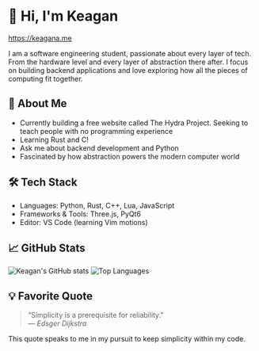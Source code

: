 # 👋 Hi, I'm Keagan
https://keagana.me

I am a software engineering student, passionate about every layer of tech. From the hardware level and every layer of abstraction there after. I focus on building backend applications and love exploring how all the pieces of computing fit together.

## 🚀 About Me

- Currently building a free website called The Hydra Project. Seeking to teach people with no programming experience
- Learning Rust and C!  
- Ask me about backend development and Python
- Fascinated by how abstraction powers the modern computer world

## 🛠️ Tech Stack

- Languages: Python, Rust, C++, Lua, JavaScript  
- Frameworks & Tools: Three.js, PyQt6  
- Editor: VS Code (learning Vim motions)

## 📈 GitHub Stats

![Keagan's GitHub stats](https://github-readme-stats.vercel.app/api?username=keaganand&show_icons=true&theme=default)
![Top Languages](https://github-readme-stats.vercel.app/api/top-langs/?username=keaganand&layout=compact)

## 💡 Favorite Quote

> “Simplicity is a prerequisite for reliability.”  
> — *Edsger Dijkstra*

This quote speaks to me in my pursuit to keep simplicity within my code.
